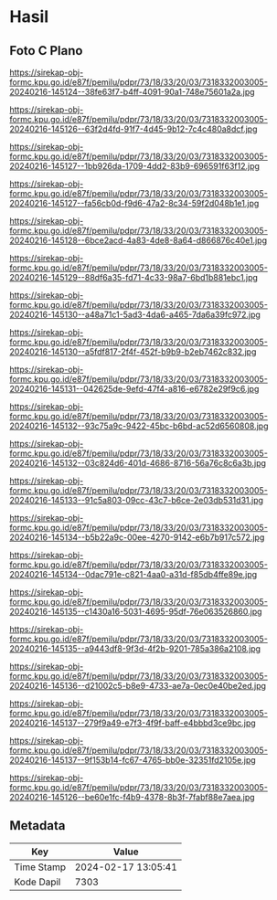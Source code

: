 # Hasil

## Foto C Plano

https://sirekap-obj-formc.kpu.go.id/e87f/pemilu/pdpr/73/18/33/20/03/7318332003005-20240216-145124--38fe63f7-b4ff-4091-90a1-748e75601a2a.jpg

https://sirekap-obj-formc.kpu.go.id/e87f/pemilu/pdpr/73/18/33/20/03/7318332003005-20240216-145126--63f2d4fd-91f7-4d45-9b12-7c4c480a8dcf.jpg

https://sirekap-obj-formc.kpu.go.id/e87f/pemilu/pdpr/73/18/33/20/03/7318332003005-20240216-145127--1bb926da-1709-4dd2-83b9-696591f63f12.jpg

https://sirekap-obj-formc.kpu.go.id/e87f/pemilu/pdpr/73/18/33/20/03/7318332003005-20240216-145127--fa56cb0d-f9d6-47a2-8c34-59f2d048b1e1.jpg

https://sirekap-obj-formc.kpu.go.id/e87f/pemilu/pdpr/73/18/33/20/03/7318332003005-20240216-145128--6bce2acd-4a83-4de8-8a64-d866876c40e1.jpg

https://sirekap-obj-formc.kpu.go.id/e87f/pemilu/pdpr/73/18/33/20/03/7318332003005-20240216-145129--88df6a35-fd71-4c33-98a7-6bd1b881ebc1.jpg

https://sirekap-obj-formc.kpu.go.id/e87f/pemilu/pdpr/73/18/33/20/03/7318332003005-20240216-145130--a48a71c1-5ad3-4da6-a465-7da6a39fc972.jpg

https://sirekap-obj-formc.kpu.go.id/e87f/pemilu/pdpr/73/18/33/20/03/7318332003005-20240216-145130--a5fdf817-2f4f-452f-b9b9-b2eb7462c832.jpg

https://sirekap-obj-formc.kpu.go.id/e87f/pemilu/pdpr/73/18/33/20/03/7318332003005-20240216-145131--042625de-9efd-47f4-a816-e6782e29f9c6.jpg

https://sirekap-obj-formc.kpu.go.id/e87f/pemilu/pdpr/73/18/33/20/03/7318332003005-20240216-145132--93c75a9c-9422-45bc-b6bd-ac52d6560808.jpg

https://sirekap-obj-formc.kpu.go.id/e87f/pemilu/pdpr/73/18/33/20/03/7318332003005-20240216-145132--03c824d6-401d-4686-8716-56a76c8c6a3b.jpg

https://sirekap-obj-formc.kpu.go.id/e87f/pemilu/pdpr/73/18/33/20/03/7318332003005-20240216-145133--91c5a803-09cc-43c7-b6ce-2e03db531d31.jpg

https://sirekap-obj-formc.kpu.go.id/e87f/pemilu/pdpr/73/18/33/20/03/7318332003005-20240216-145134--b5b22a9c-00ee-4270-9142-e6b7b917c572.jpg

https://sirekap-obj-formc.kpu.go.id/e87f/pemilu/pdpr/73/18/33/20/03/7318332003005-20240216-145134--0dac791e-c821-4aa0-a31d-f85db4ffe89e.jpg

https://sirekap-obj-formc.kpu.go.id/e87f/pemilu/pdpr/73/18/33/20/03/7318332003005-20240216-145135--c1430a16-5031-4695-95df-76e063526860.jpg

https://sirekap-obj-formc.kpu.go.id/e87f/pemilu/pdpr/73/18/33/20/03/7318332003005-20240216-145135--a9443df8-9f3d-4f2b-9201-785a386a2108.jpg

https://sirekap-obj-formc.kpu.go.id/e87f/pemilu/pdpr/73/18/33/20/03/7318332003005-20240216-145136--d21002c5-b8e9-4733-ae7a-0ec0e40be2ed.jpg

https://sirekap-obj-formc.kpu.go.id/e87f/pemilu/pdpr/73/18/33/20/03/7318332003005-20240216-145137--279f9a49-e7f3-4f9f-baff-e4bbbd3ce9bc.jpg

https://sirekap-obj-formc.kpu.go.id/e87f/pemilu/pdpr/73/18/33/20/03/7318332003005-20240216-145137--9f153b14-fc67-4765-bb0e-32351fd2105e.jpg

https://sirekap-obj-formc.kpu.go.id/e87f/pemilu/pdpr/73/18/33/20/03/7318332003005-20240216-145126--be60e1fc-f4b9-4378-8b3f-7fabf88e7aea.jpg


## Metadata

| Key        | Value               |
| ---------- | ------------------- |
| Time Stamp | 2024-02-17 13:05:41 |
| Kode Dapil | 7303                |



